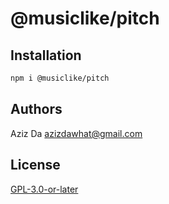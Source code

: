 # @musiclike/pitch

## Installation

```bash
npm i @musiclike/pitch
```

## Authors

Aziz Da <azizdawhat@gmail.com>

## License

[GPL-3.0-or-later]()
